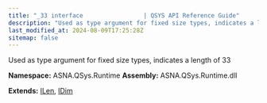 ```yaml
---
title: "_33 interface                 | QSYS API Reference Guide"
description: "Used as type argument for fixed size types, indicates a length of 33  "
last_modified_at: 2024-08-09T17:25:28Z
sitemap: false
---
```


Used as type argument for fixed size types, indicates a length of 33 

**Namespace:** ASNA.QSys.Runtime
**Assembly:** ASNA.QSys.Runtime.dll

**Extends:** [ILen](/reference/runtime/qsys-runtime/i-len.html), [IDim](/reference/runtime/qsys-runtime/i-dim.html)
<br>
<br>
